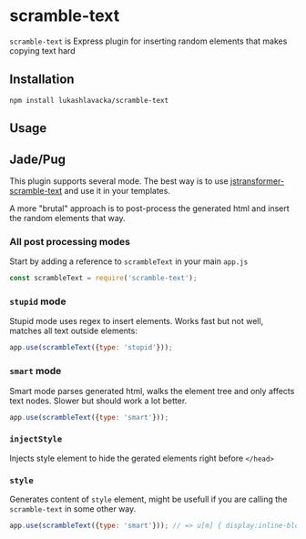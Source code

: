 # scramble-text

`scramble-text` is Express plugin for inserting random elements that makes copying text hard

## Installation

`npm install lukashlavacka/scramble-text`

## Usage

## Jade/Pug

This plugin supports several mode. The best way is to use [jstransformer-scramble-text](https://github.com/lukashlavacka/jstransformer-scramble-text) and use it in your templates.

A more "brutal" approach is to post-process the generated html and insert the random elements that way.

### All post processing modes

Start by adding a reference to `scrambleText` in your main `app.js`

```javascript
const scrambleText = require('scramble-text');
```

### `stupid` mode

Stupid mode uses regex to insert elements. Works fast but not well, matches all text outside elements:

```javascript
app.use(scrambleText({type: 'stupid'}));
```

### `smart` mode

Smart mode parses generated html, walks the element tree and only affects text nodes. Slower but should work a lot better.

```javascript
app.use(scrambleText({type: 'smart'}));
```

### `injectStyle`

Injects style element to hide the gerated elements right before `</head>`

### `style`

Generates content of `style` element, might be usefull if you are calling the `scramble-text` in some other way.

```javascript
app.use(scrambleText({type: 'smart'})); // => u[m] { display:inline-block; width:1px; height:1px; overflow:hidden; margin-left:-1px }
```